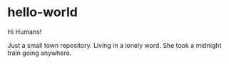 # hello-world

Hi Humans!

Just a small town repository. Living in a lonely word. She took a midnight train going anywhere.

